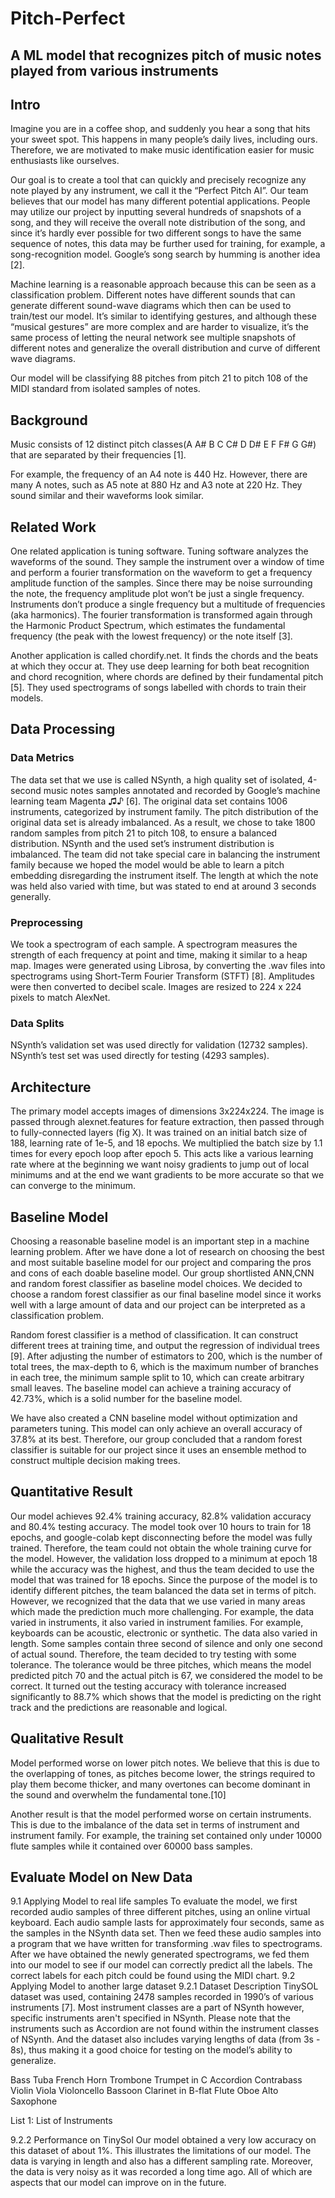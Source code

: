 # Pitch-Perfect
A ML model that recognizes pitch of music notes played from various instruments
---

## Intro
Imagine you are in a coffee shop, and suddenly you hear a song that hits your sweet spot. This happens in many people’s daily lives, including ours. Therefore, we are motivated to make music identification easier for music enthusiasts like ourselves.

Our goal is to create a tool that can quickly and precisely recognize any note played by any instrument, we call it the “Perfect Pitch AI”. Our team believes that our model has many different potential applications. People may utilize our project by inputting several hundreds of snapshots of a song, and they will receive the overall note distribution of the song, and since it’s hardly ever possible for two different songs to have the same sequence of notes, this data may be further used for training, for example, a song-recognition model. Google’s song search by humming is another idea [2]. 

Machine learning is a reasonable approach because this can be seen as a classification problem. Different notes have different sounds that can generate different sound-wave diagrams which then can be used to train/test our model. It’s similar to identifying gestures, and although these “musical gestures” are more complex and are harder to visualize, it’s the same process of letting the neural network see multiple snapshots of different notes and generalize the overall distribution and curve of different wave diagrams.

Our model will be classifying 88 pitches from pitch 21 to pitch 108 of the MIDI standard from isolated samples of notes. 

## Background 
Music consists of 12 distinct pitch classes(A A# B C C# D D# E F F# G G#) that are separated by their frequencies [1]. 

For example, the frequency of an A4 note is 440 Hz. However, there are many A notes, such as A5 note at 880 Hz and A3 note at 220 Hz. They sound similar and their waveforms look similar. 

## Related Work
One related application is tuning software. Tuning software analyzes the waveforms of the sound. They sample the instrument over a window of time and perform a fourier transformation on the waveform to get a frequency amplitude function of the samples. Since there may be noise surrounding the note, the frequency amplitude plot won’t be just a single frequency. Instruments don’t produce a single frequency but a multitude of frequencies (aka harmonics). The fourier transformation is transformed again through the Harmonic Product Spectrum, which estimates the fundamental frequency (the peak with the lowest frequency) or the note itself [3]. 

Another application is called chordify.net. It finds the chords and the beats at which they occur at. They use deep learning for both beat recognition and chord recognition, where chords are defined by their fundamental pitch [5]. They used spectrograms of songs labelled with chords to train their models.

## Data Processing
### Data Metrics
The data set that we use is called NSynth, a high quality set of isolated, 4-second music notes samples annotated and recorded by Google’s machine learning team Magenta ♫♪ [6]. The original data set contains 1006 instruments, categorized by instrument family. The pitch distribution of the original data set is already imbalanced. As a result, we chose to take 1800 random samples from pitch 21 to pitch 108, to ensure a balanced distribution. 
NSynth and the used set’s instrument distribution is imbalanced. The team did not take special care in balancing the instrument family because we hoped the model would be able to learn a pitch embedding disregarding the instrument itself. The length at which the note was held also varied with time, but was stated to end at around 3 seconds generally. 
### Preprocessing
We took a spectrogram of each sample. A spectrogram measures the strength of each frequency at point and time, making it similar to a heap map. Images were generated using Librosa, by converting the .wav files into spectrograms using Short-Term Fourier Transform (STFT) [8]. Amplitudes were then converted to decibel scale. Images are resized to 224 x 224 pixels to match AlexNet.
### Data Splits
NSynth’s validation set was used directly for validation (12732 samples). 
NSynth’s test set was used directly for testing (4293 samples).

## Architecture
The primary model accepts images of dimensions 3x224x224. The image is passed through alexnet.features for feature extraction, then passed through to fully-connected layers (fig X). It was trained on an initial batch size of 188, learning rate of 1e-5, and 18 epochs. We multiplied the batch size by 1.1 times for every epoch loop after epoch 5. This acts like a various learning rate where at the beginning we want noisy gradients to jump out of local minimums and at the end we want gradients to be more accurate so that we can converge to the minimum.

## Baseline Model
Choosing a reasonable baseline model is an important step in a machine learning problem. After we have done a lot of research on choosing the best and most suitable baseline model for our project and comparing the pros and cons of each doable baseline model. Our group shortlisted ANN,CNN and random forest classifier as baseline model choices. We decided to choose a random forest classifier as our final baseline model since it works well with a large amount of data and our project can be interpreted as a classification problem.

 Random forest classifier is a method of classification. It can construct different trees at training time, and output the regression of individual trees [9]. After adjusting the number of estimators to 200, which is the number of total trees, the max-depth to 6, which is the maximum number of branches in each tree, the minimum sample split to 10, which can create arbitrary small leaves. The baseline model can achieve a training accuracy of 42.73%, which is a solid number for the baseline model. 

We have also created a CNN baseline model without optimization and parameters tuning. This model can only achieve an overall accuracy of 37.8% at its best. Therefore, our group concluded that a random forest classifier is suitable for our project since it uses an ensemble method  to construct multiple decision making trees.

## Quantitative Result
Our model achieves 92.4% training accuracy, 82.8% validation accuracy and 80.4% testing accuracy. The model took over 10 hours to train for 18 epochs, and google-colab kept disconnecting before the model was fully trained. Therefore, the team could not obtain the whole training curve for the model. However, the validation loss dropped to a minimum at epoch 18 while the accuracy was the highest, and thus the team decided to use the model that was trained for 18 epochs. Since the purpose of the model is to identify different pitches, the team balanced the data set in terms of pitch. However, we recognized that the data that we use varied in many areas which made the prediction much more challenging. For example, the data varied in instruments, it also varied in instrument families. For example, keyboards can be acoustic, electronic or synthetic. The data also varied in length. Some samples contain three second of silence and only one second of actual sound. Therefore, the team decided to try testing with some tolerance. The tolerance would be three pitches, which means the model predicted pitch 70 and the actual pitch is 67, we considered the model to be correct. It turned out the testing accuracy with tolerance increased significantly to 88.7% which shows that the model is predicting on the right track and the predictions are reasonable and logical. 

## Qualitative Result
Model performed worse on lower pitch notes. We believe that this is due to the overlapping of tones, as pitches become lower, the strings required to play them become thicker, and many overtones can become dominant in the sound and overwhelm the fundamental tone.[10]

Another result is that the model performed worse on certain instruments. This is due to the imbalance of the data set in terms of instrument and instrument family. For example, the training set contained only under 10000 flute samples while it contained over 60000 bass samples.

## Evaluate Model on New Data
9.1 Applying Model to real life samples
To evaluate the model, we first recorded audio samples of three different pitches, using an online virtual keyboard. Each audio sample lasts for approximately four seconds, same as the samples in the NSynth data set. Then we feed these audio samples into a program that we have written for transforming .wav files to spectrograms. After we have obtained the newly generated spectrograms, we fed them into our model to see if our model can correctly predict all the labels. The correct labels for each pitch could be found using the MIDI chart. 
9.2 Applying Model to another large dataset
9.2.1 Dataset Description
TinySOL dataset was used, containing 2478 samples recorded in 1990’s of various instruments [7]. Most instrument classes are a part of NSynth however, specific instruments aren't specified in NSynth. Please note that the instruments such as Accordion are not found within the instrument classes of NSynth. And the dataset also includes varying lengths of data (from 3s - 8s), thus making it a good choice for testing on the model’s ability to generalize. 

Bass Tuba
French Horn
Trombone
Trumpet in C
Accordion
Contrabass
Violin
Viola
Violoncello
Bassoon
Clarinet in B-flat
Flute
Oboe
Alto Saxophone

List 1: List of Instruments

9.2.2 Performance on TinySol
Our model obtained a very low accuracy on this dataset of about 1%. This illustrates the limitations of our model. The data is varying in length and also has a different sampling rate. Moreover, the data is very noisy as it was recorded a long time ago. All of which are aspects that our model can improve on in the future. 

